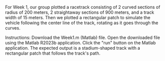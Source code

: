 For Week 1, our group plotted a racetrack consisting of 2 curved sections of radius of 200 meters, 2 straightaway sections of 900 meters, and a track width of 15 meters. Then we plotted a rectangular patch to simulate the vehicle following the center line of the track, rotating as it goes through the curves. 

Instructions: Download the Week1.m (Matlab) file. Open the downloaded file using the Matlab R2023b application. Click the "run" button on the Matlab application. The expected output is a stadium-shaped track with a rectangular patch that follows the track's path. 

